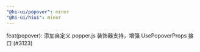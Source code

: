 ```yaml
---
"@hi-ui/popover": minor
"@hi-ui/hiui": minor
---
```


feat(popover): 添加自定义 popper.js 装饰器支持，增强 UsePopoverProps 接口 (#3123)
